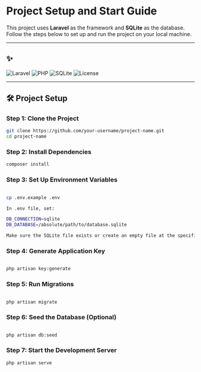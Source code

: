 # Project Setup and Start Guide

This project uses **Laravel** as the framework and **SQLite** as the database.  
Follow the steps below to set up and run the project on your local machine.

---

## ✨

![Laravel](https://img.shields.io/badge/Laravel-11.x-red?logo=laravel&logoColor=white)
![PHP](https://img.shields.io/badge/PHP-8.3-777BB4?logo=php&logoColor=white)
![SQLite](https://img.shields.io/badge/Database-SQLite-lightgrey?logo=sqlite&logoColor=white)
![License](https://img.shields.io/badge/License-MIT-green)

---

## 🛠 Project Setup

### Step 1: Clone the Project

```bash
git clone https://github.com/your-username/project-name.git
cd project-name

```

### Step 2: Install Dependencies

```bash
composer install

```

### Step 3: Set Up Environment Variables

```bash

cp .env.example .env

In .env file, set:

DB_CONNECTION=sqlite
DB_DATABASE=/absolute/path/to/database.sqlite

Make sure the SQLite file exists or create an empty file at the specified path.

```

### Step 4: Generate Application Key

```bash

php artisan key:generate

```

### Step 5: Run Migrations

```bash

php artisan migrate

```
### Step 6: Seed the Database (Optional)

```bash

php artisan db:seed

```

### Step 7: Start the Development Server

```bash
php artisan serve
